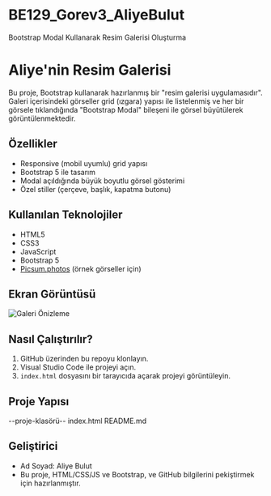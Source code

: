 # BE129_Gorev3_AliyeBulut
Bootstrap Modal Kullanarak Resim Galerisi Oluşturma

# Aliye'nin Resim Galerisi

Bu proje, Bootstrap kullanarak hazırlanmış bir "resim galerisi uygulamasıdır". Galeri içerisindeki görseller grid (ızgara) yapısı ile listelenmiş ve her bir görsele tıklandığında "Bootstrap Modal" bileşeni ile görsel büyütülerek görüntülenmektedir.

## Özellikler

- Responsive (mobil uyumlu) grid yapısı
- Bootstrap 5 ile tasarım
- Modal açıldığında büyük boyutlu görsel gösterimi
- Özel stiller (çerçeve, başlık, kapatma butonu)

## Kullanılan Teknolojiler

- HTML5
- CSS3
- JavaScript
- Bootstrap 5
- [Picsum.photos](https://picsum.photos) (örnek görseller için)

## Ekran Görüntüsü

![Galeri Önizleme](https://picsum.photos/id/234/600/400)

## Nasıl Çalıştırılır?

1. GitHub üzerinden bu repoyu klonlayın.
2. Visual Studio Code ile projeyi açın.
3. `index.html` dosyasını bir tarayıcıda açarak projeyi görüntüleyin.

## Proje Yapısı

   --proje-klasörü--
   index.html
   README.md



## Geliştirici

- Ad Soyad: Aliye Bulut
- Bu proje, HTML/CSS/JS ve Bootstrap, ve GitHub bilgilerini pekiştirmek için hazırlanmıştır.

